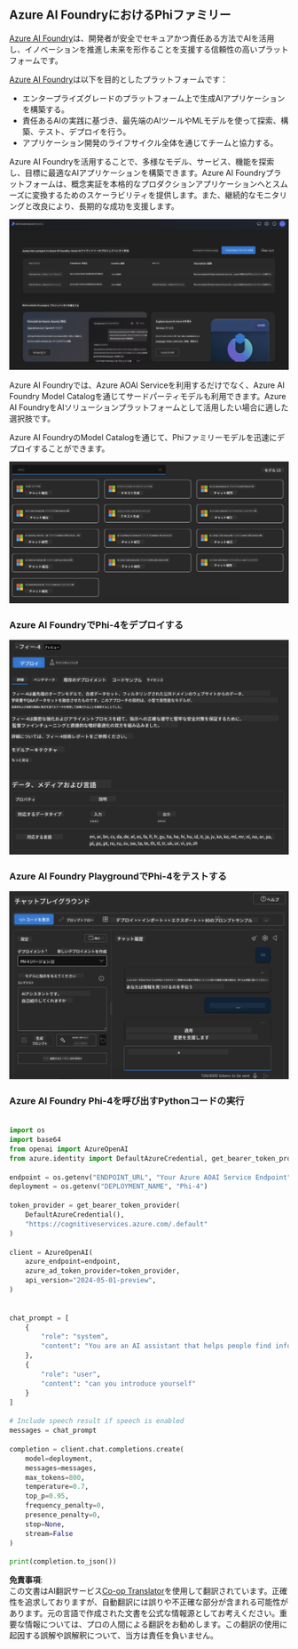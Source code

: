 <!--
CO_OP_TRANSLATOR_METADATA:
{
  "original_hash": "70dc9bd6453f70f1a5f6833fe6e24bd0",
  "translation_date": "2025-04-04T11:53:50+00:00",
  "source_file": "md\\01.Introduction\\02\\03.AzureAIFoundry.md",
  "language_code": "ja"
}
-->
## Azure AI FoundryにおけるPhiファミリー

[Azure AI Foundry](https://ai.azure.com)は、開発者が安全でセキュアかつ責任ある方法でAIを活用し、イノベーションを推進し未来を形作ることを支援する信頼性の高いプラットフォームです。

[Azure AI Foundry](https://ai.azure.com)は以下を目的としたプラットフォームです：

- エンタープライズグレードのプラットフォーム上で生成AIアプリケーションを構築する。
- 責任あるAIの実践に基づき、最先端のAIツールやMLモデルを使って探索、構築、テスト、デプロイを行う。
- アプリケーション開発のライフサイクル全体を通じてチームと協力する。

Azure AI Foundryを活用することで、多様なモデル、サービス、機能を探索し、目標に最適なAIアプリケーションを構築できます。Azure AI Foundryプラットフォームは、概念実証を本格的なプロダクションアプリケーションへとスムーズに変換するためのスケーラビリティを提供します。また、継続的なモニタリングと改良により、長期的な成功を支援します。

![portal](../../../../../translated_images/AIFoundryPorral.68f0acc7d5f47991d90f78fd199beb1123941bba27c39effe55ebfc1d07f114c.ja.png)

Azure AI Foundryでは、Azure AOAI Serviceを利用するだけでなく、Azure AI Foundry Model Catalogを通じてサードパーティモデルも利用できます。Azure AI FoundryをAIソリューションプラットフォームとして活用したい場合に適した選択肢です。

Azure AI FoundryのModel Catalogを通じて、Phiファミリーモデルを迅速にデプロイすることができます。

![ModelCatalog](../../../../../translated_images/AIFoundryModelCatalog.65aadf44c7a47e16a745104efa3ca2b49580c7be190f901a3da6d6533fc37b07.ja.png)

### **Azure AI FoundryでPhi-4をデプロイする**

![Phi4](../../../../../translated_images/AIFoundryPhi4.dd27d994739126af80d23e8ec9d3bfd7e6b518d3993aa729fdd4c26e1add8d35.ja.png)

### **Azure AI Foundry PlaygroundでPhi-4をテストする**

![Playground](../../../../../translated_images/AIFoundryPlayground.11365174557f8eac71ce4d439d344dd767a1b04701e9ffe73642feefb099188d.ja.png)

### **Azure AI Foundry Phi-4を呼び出すPythonコードの実行**

```python

import os  
import base64
from openai import AzureOpenAI  
from azure.identity import DefaultAzureCredential, get_bearer_token_provider  
        
endpoint = os.getenv("ENDPOINT_URL", "Your Azure AOAI Service Endpoint")  
deployment = os.getenv("DEPLOYMENT_NAME", "Phi-4")  
      
token_provider = get_bearer_token_provider(  
    DefaultAzureCredential(),  
    "https://cognitiveservices.azure.com/.default"  
)  
  
client = AzureOpenAI(  
    azure_endpoint=endpoint,  
    azure_ad_token_provider=token_provider,  
    api_version="2024-05-01-preview",  
)  
  

chat_prompt = [
    {
        "role": "system",
        "content": "You are an AI assistant that helps people find information."
    },
    {
        "role": "user",
        "content": "can you introduce yourself"
    }
] 
    
# Include speech result if speech is enabled  
messages = chat_prompt 

completion = client.chat.completions.create(  
    model=deployment,  
    messages=messages,
    max_tokens=800,  
    temperature=0.7,  
    top_p=0.95,  
    frequency_penalty=0,  
    presence_penalty=0,
    stop=None,  
    stream=False  
)  
  
print(completion.to_json())  

```

**免責事項**:  
この文書はAI翻訳サービス[Co-op Translator](https://github.com/Azure/co-op-translator)を使用して翻訳されています。正確性を追求しておりますが、自動翻訳には誤りや不正確な部分が含まれる可能性があります。元の言語で作成された文書を公式な情報源としてお考えください。重要な情報については、プロの人間による翻訳をお勧めします。この翻訳の使用に起因する誤解や誤解釈について、当方は責任を負いません。